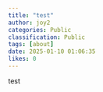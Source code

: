```yaml
---
title: "test"
author: joy2
categories: Public
classification: Public
tags: [about]
date: 2025-01-10 01:06:35 
likes: 0
---
```


test